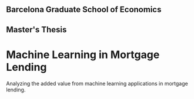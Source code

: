 ## Barcelona Graduate School of Economics
## Master's Thesis
# Machine Learning in Mortgage Lending
Analyzing the added value from machine learning applications in mortgage lending.
